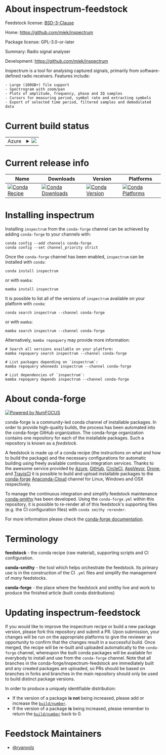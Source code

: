 About inspectrum-feedstock
==========================

Feedstock license: [BSD-3-Clause](https://github.com/conda-forge/inspectrum-feedstock/blob/main/LICENSE.txt)

Home: https://github.com/miek/inspectrum

Package license: GPL-3.0-or-later

Summary: Radio signal analyser

Development: https://github.com/miek/inspectrum

Inspectrum is a tool for analysing captured signals, primarily from software-defined radio receivers. Features include:

    - Large (100GB+) file support
    - Spectrogram with zoom/pan
    - Plots of amplitude, frequency, phase and IQ samples
    - Cursors for measuring period, symbol rate and extracting symbols
    - Export of selected time period, filtered samples and demodulated data


Current build status
====================


<table>
    
  <tr>
    <td>Azure</td>
    <td>
      <details>
        <summary>
          <a href="https://dev.azure.com/conda-forge/feedstock-builds/_build/latest?definitionId=18408&branchName=main">
            <img src="https://dev.azure.com/conda-forge/feedstock-builds/_apis/build/status/inspectrum-feedstock?branchName=main">
          </a>
        </summary>
        <table>
          <thead><tr><th>Variant</th><th>Status</th></tr></thead>
          <tbody><tr>
              <td>linux_64</td>
              <td>
                <a href="https://dev.azure.com/conda-forge/feedstock-builds/_build/latest?definitionId=18408&branchName=main">
                  <img src="https://dev.azure.com/conda-forge/feedstock-builds/_apis/build/status/inspectrum-feedstock?branchName=main&jobName=linux&configuration=linux%20linux_64_" alt="variant">
                </a>
              </td>
            </tr><tr>
              <td>linux_aarch64</td>
              <td>
                <a href="https://dev.azure.com/conda-forge/feedstock-builds/_build/latest?definitionId=18408&branchName=main">
                  <img src="https://dev.azure.com/conda-forge/feedstock-builds/_apis/build/status/inspectrum-feedstock?branchName=main&jobName=linux&configuration=linux%20linux_aarch64_" alt="variant">
                </a>
              </td>
            </tr><tr>
              <td>linux_ppc64le</td>
              <td>
                <a href="https://dev.azure.com/conda-forge/feedstock-builds/_build/latest?definitionId=18408&branchName=main">
                  <img src="https://dev.azure.com/conda-forge/feedstock-builds/_apis/build/status/inspectrum-feedstock?branchName=main&jobName=linux&configuration=linux%20linux_ppc64le_" alt="variant">
                </a>
              </td>
            </tr><tr>
              <td>osx_64</td>
              <td>
                <a href="https://dev.azure.com/conda-forge/feedstock-builds/_build/latest?definitionId=18408&branchName=main">
                  <img src="https://dev.azure.com/conda-forge/feedstock-builds/_apis/build/status/inspectrum-feedstock?branchName=main&jobName=osx&configuration=osx%20osx_64_" alt="variant">
                </a>
              </td>
            </tr><tr>
              <td>osx_arm64</td>
              <td>
                <a href="https://dev.azure.com/conda-forge/feedstock-builds/_build/latest?definitionId=18408&branchName=main">
                  <img src="https://dev.azure.com/conda-forge/feedstock-builds/_apis/build/status/inspectrum-feedstock?branchName=main&jobName=osx&configuration=osx%20osx_arm64_" alt="variant">
                </a>
              </td>
            </tr><tr>
              <td>win_64</td>
              <td>
                <a href="https://dev.azure.com/conda-forge/feedstock-builds/_build/latest?definitionId=18408&branchName=main">
                  <img src="https://dev.azure.com/conda-forge/feedstock-builds/_apis/build/status/inspectrum-feedstock?branchName=main&jobName=win&configuration=win%20win_64_" alt="variant">
                </a>
              </td>
            </tr>
          </tbody>
        </table>
      </details>
    </td>
  </tr>
</table>

Current release info
====================

| Name | Downloads | Version | Platforms |
| --- | --- | --- | --- |
| [![Conda Recipe](https://img.shields.io/badge/recipe-inspectrum-green.svg)](https://anaconda.org/conda-forge/inspectrum) | [![Conda Downloads](https://img.shields.io/conda/dn/conda-forge/inspectrum.svg)](https://anaconda.org/conda-forge/inspectrum) | [![Conda Version](https://img.shields.io/conda/vn/conda-forge/inspectrum.svg)](https://anaconda.org/conda-forge/inspectrum) | [![Conda Platforms](https://img.shields.io/conda/pn/conda-forge/inspectrum.svg)](https://anaconda.org/conda-forge/inspectrum) |

Installing inspectrum
=====================

Installing `inspectrum` from the `conda-forge` channel can be achieved by adding `conda-forge` to your channels with:

```
conda config --add channels conda-forge
conda config --set channel_priority strict
```

Once the `conda-forge` channel has been enabled, `inspectrum` can be installed with `conda`:

```
conda install inspectrum
```

or with `mamba`:

```
mamba install inspectrum
```

It is possible to list all of the versions of `inspectrum` available on your platform with `conda`:

```
conda search inspectrum --channel conda-forge
```

or with `mamba`:

```
mamba search inspectrum --channel conda-forge
```

Alternatively, `mamba repoquery` may provide more information:

```
# Search all versions available on your platform:
mamba repoquery search inspectrum --channel conda-forge

# List packages depending on `inspectrum`:
mamba repoquery whoneeds inspectrum --channel conda-forge

# List dependencies of `inspectrum`:
mamba repoquery depends inspectrum --channel conda-forge
```


About conda-forge
=================

[![Powered by
NumFOCUS](https://img.shields.io/badge/powered%20by-NumFOCUS-orange.svg?style=flat&colorA=E1523D&colorB=007D8A)](https://numfocus.org)

conda-forge is a community-led conda channel of installable packages.
In order to provide high-quality builds, the process has been automated into the
conda-forge GitHub organization. The conda-forge organization contains one repository
for each of the installable packages. Such a repository is known as a *feedstock*.

A feedstock is made up of a conda recipe (the instructions on what and how to build
the package) and the necessary configurations for automatic building using freely
available continuous integration services. Thanks to the awesome service provided by
[Azure](https://azure.microsoft.com/en-us/services/devops/), [GitHub](https://github.com/),
[CircleCI](https://circleci.com/), [AppVeyor](https://www.appveyor.com/),
[Drone](https://cloud.drone.io/welcome), and [TravisCI](https://travis-ci.com/)
it is possible to build and upload installable packages to the
[conda-forge](https://anaconda.org/conda-forge) [Anaconda-Cloud](https://anaconda.org/)
channel for Linux, Windows and OSX respectively.

To manage the continuous integration and simplify feedstock maintenance
[conda-smithy](https://github.com/conda-forge/conda-smithy) has been developed.
Using the ``conda-forge.yml`` within this repository, it is possible to re-render all of
this feedstock's supporting files (e.g. the CI configuration files) with ``conda smithy rerender``.

For more information please check the [conda-forge documentation](https://conda-forge.org/docs/).

Terminology
===========

**feedstock** - the conda recipe (raw material), supporting scripts and CI configuration.

**conda-smithy** - the tool which helps orchestrate the feedstock.
                   Its primary use is in the construction of the CI ``.yml`` files
                   and simplify the management of *many* feedstocks.

**conda-forge** - the place where the feedstock and smithy live and work to
                  produce the finished article (built conda distributions)


Updating inspectrum-feedstock
=============================

If you would like to improve the inspectrum recipe or build a new
package version, please fork this repository and submit a PR. Upon submission,
your changes will be run on the appropriate platforms to give the reviewer an
opportunity to confirm that the changes result in a successful build. Once
merged, the recipe will be re-built and uploaded automatically to the
`conda-forge` channel, whereupon the built conda packages will be available for
everybody to install and use from the `conda-forge` channel.
Note that all branches in the conda-forge/inspectrum-feedstock are
immediately built and any created packages are uploaded, so PRs should be based
on branches in forks and branches in the main repository should only be used to
build distinct package versions.

In order to produce a uniquely identifiable distribution:
 * If the version of a package **is not** being increased, please add or increase
   the [``build/number``](https://docs.conda.io/projects/conda-build/en/latest/resources/define-metadata.html#build-number-and-string).
 * If the version of a package **is** being increased, please remember to return
   the [``build/number``](https://docs.conda.io/projects/conda-build/en/latest/resources/define-metadata.html#build-number-and-string)
   back to 0.

Feedstock Maintainers
=====================

* [@ryanvolz](https://github.com/ryanvolz/)

